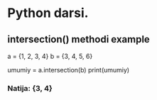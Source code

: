 # Python darsi.
## intersection() methodi example

a = {1, 2, 3, 4}
b = {3, 4, 5, 6}

umumiy = a.intersection(b)
print(umumiy)
### Natija: {3, 4}